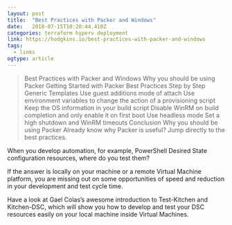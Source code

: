 ```yaml
---
layout: post 
title:  "Best Practices with Packer and Windows" 
date:   2018-07-15T10:20:44.410Z 
categories: terraform hyperv deployment
link: https://hodgkins.io/best-practices-with-packer-and-windows 
tags:
  - links
ogtype: article 
---
```


> Best Practices with Packer and Windows
Why you should be using Packer
Getting Started with Packer
Best Practices
Step by Step
Generic Templates
Use guest additions mode of attach
Use environment variables to change the action of a provisioning script
Keep the OS information in your build script
Disable WinRM on build completion and only enable it on first boot
Use headless mode
Set a high shutdown and WinRM timeouts
Conclusion
Why you should be using Packer
Already know why Packer is useful? Jump directly to the best practices.

When you develop automation, for example, PowerShell Desired State configuration resources, where do you test them?

If the answer is locally on your machine or a remote Virtual Machine platform, you are missing out on some opportunities of speed and reduction in your development and test cycle time.

Have a look at Gael Colas’s awesome introduction to Test-Kitchen and Kitchen-DSC, which will show you how to develop and test your DSC resources easily on your local machine inside Virtual Machines.

